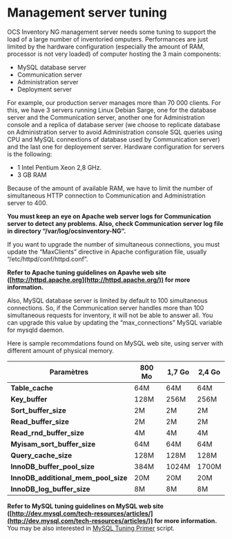# Management server tuning

OCS Inventory NG management server needs some tuning to support the load of a large number of inventoried
omputers. Performances are just limited by the hardware configuration (especially the amount of RAM,
processor is not very loaded) of computer hosting the 3 main components:

* MySQL database server
* Communication server
* Administration server
* Deployment server

For example, our production server manages more than 70 000 clients. For this, we have 3 servers running
Linux Debian Sarge, one for the database server and the Communication server, another one for
Administration console and a replica of database server (we choose to replicate database on
Administration server to avoid Administration console SQL queries using CPU and MySQL connextions of
database used by Communication server) and the last one for deployement server. Hardware configuration
for servers is the following:

* 1 Intel Pentium Xeon 2,8 GHz.
* 3 GB RAM

Because of the amount of available RAM, we have to limit the number of simultaneous HTTP connection
to Communication and Administration server to 400.

**You must keep an eye on Apache web server logs for Communication server to detect any problems.
Also, check Communication server log file in directory “/var/log/ocsinventory-NG”.**

If you want to upgrade the number of simultaneous connections, you must update the “MaxClients”
directive in Apache configuration file, usually “/etc/httpd/conf/httpd.conf”.

**Refer to Apache tuning guidelines on Apavhe web site ([http://httpd.apache.org](http://httpd.apache.org/))
for more information.**

Also, MySQL database server is limited by default to 100 simultaneous connections. So, if the
Communication server handles more than 100 simultaneous requests for inventory, it will not be able
to answer all. You can upgrade this value by updating the “max_connections” MySQL variable for mysqld daemon.

Here is sample recommdations found on MySQL web site, using server with different amount of physical memory.

**Paramètres** | 800 Mo | 1,7 Go | 2,4 Go
------|------|------|------
**Table_cache** | 64M | 64M | 64M
**Key_buffer** | 128M | 256M | 256M
**Sort_buffer_size** | 2M | 2M | 2M
**Read_buffer_size** | 2M | 2M | 2M
**Read_rnd_buffer_size** | 4M | 4M | 4M
**Myisam_sort_buffer_size** | 64M | 64M | 64M
**Query_cache_size** | 128M | 128M | 128M
**InnoDB_buffer_pool_size** | 384M | 1024M | 1700M
**InnoDB_additional_mem_pool_size** | 20M | 20M | 20M
**InnoDB_log_buffer_size** | 8M | 8M | 8M

**Refer to MySQL tuning guidelines on MySQL web site
([http://dev.mysql.com/tech-resources/articles/](http://dev.mysql.com/tech-resources/articles/))
for more information.** You may be also interested in
[MySQL Tuning Primer](https://launchpad.net/mysql-tuning-primer) script.